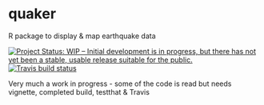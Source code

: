 # quaker
R package to display &amp; map earthquake data

[![Project Status: WIP – Initial development is in progress, but there has not yet been a stable, usable release suitable for the public.](http://www.repostatus.org/badges/latest/wip.svg)](http://www.repostatus.org/#wip)
[![Travis build status](https://travis-ci.org/jrwalker-projects/quaker.svg?branch=master)](https://travis-ci.org/jrwalker-projects/quaker)


Very much a work in progress - some of the code is read but needs vignette, completed build, testthat & Travis

